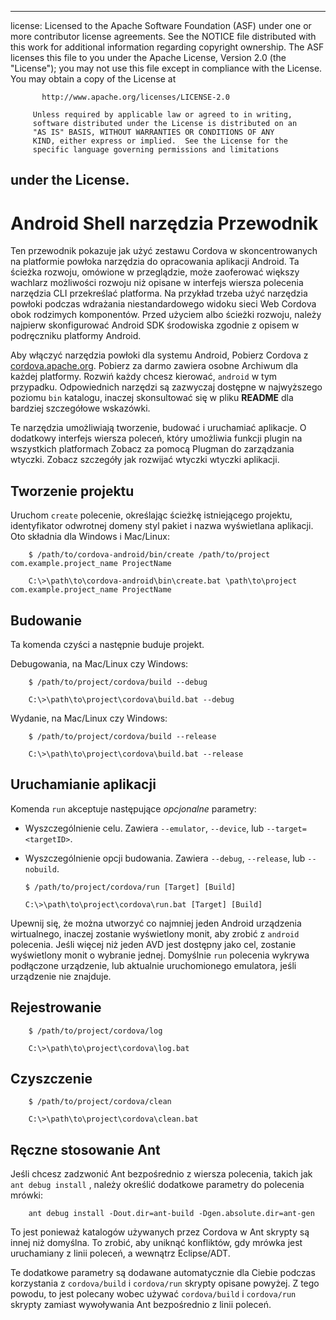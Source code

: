 * * *

license: Licensed to the Apache Software Foundation (ASF) under one or more contributor license agreements. See the NOTICE file distributed with this work for additional information regarding copyright ownership. The ASF licenses this file to you under the Apache License, Version 2.0 (the "License"); you may not use this file except in compliance with the License. You may obtain a copy of the License at

           http://www.apache.org/licenses/LICENSE-2.0
    
         Unless required by applicable law or agreed to in writing,
         software distributed under the License is distributed on an
         "AS IS" BASIS, WITHOUT WARRANTIES OR CONDITIONS OF ANY
         KIND, either express or implied.  See the License for the
         specific language governing permissions and limitations
    

## under the License.

# Android Shell narzędzia Przewodnik

Ten przewodnik pokazuje jak użyć zestawu Cordova w skoncentrowanych na platformie powłoka narzędzia do opracowania aplikacji Android. Ta ścieżka rozwoju, omówione w przeglądzie, może zaoferować większy wachlarz możliwości rozwoju niż opisane w interfejs wiersza polecenia narzędzia CLI przekreślać platforma. Na przykład trzeba użyć narzędzia powłoki podczas wdrażania niestandardowego widoku sieci Web Cordova obok rodzimych komponentów. Przed użyciem albo ścieżki rozwoju, należy najpierw skonfigurować Android SDK środowiska zgodnie z opisem w podręczniku platformy Android.

Aby włączyć narzędzia powłoki dla systemu Android, Pobierz Cordova z [cordova.apache.org][1]. Pobierz za darmo zawiera osobne Archiwum dla każdej platformy. Rozwiń każdy chcesz kierować, `android` w tym przypadku. Odpowiednich narzędzi są zazwyczaj dostępne w najwyższego poziomu `bin` katalogu, inaczej skonsultować się w pliku **README** dla bardziej szczegółowe wskazówki.

 [1]: http://cordova.apache.org

Te narzędzia umożliwiają tworzenie, budować i uruchamiać aplikacje. O dodatkowy interfejs wiersza poleceń, który umożliwia funkcji plugin na wszystkich platformach Zobacz za pomocą Plugman do zarządzania wtyczki. Zobacz szczegóły jak rozwijać wtyczki wtyczki aplikacji.

## Tworzenie projektu

Uruchom `create` polecenie, określając ścieżkę istniejącego projektu, identyfikator odwrotnej domeny styl pakiet i nazwa wyświetlana aplikacji. Oto składnia dla Windows i Mac/Linux:

        $ /path/to/cordova-android/bin/create /path/to/project com.example.project_name ProjectName
    
        C:\>\path\to\cordova-android\bin\create.bat \path\to\project com.example.project_name ProjectName
    

## Budowanie

Ta komenda czyści a następnie buduje projekt.

Debugowania, na Mac/Linux czy Windows:

        $ /path/to/project/cordova/build --debug
    
        C:\>\path\to\project\cordova\build.bat --debug
    

Wydanie, na Mac/Linux czy Windows:

        $ /path/to/project/cordova/build --release
    
        C:\>\path\to\project\cordova\build.bat --release
    

## Uruchamianie aplikacji

Komenda `run` akceptuje następujące *opcjonalne* parametry:

*   Wyszczególnienie celu. Zawiera `--emulator`, `--device`, lub `--target=<targetID>`.

*   Wyszczególnienie opcji budowania. Zawiera `--debug`, `--release`, lub `--nobuild`.
    
        $ /path/to/project/cordova/run [Target] [Build]
        
        C:\>\path\to\project\cordova\run.bat [Target] [Build]
        

Upewnij się, że można utworzyć co najmniej jeden Android urządzenia wirtualnego, inaczej zostanie wyświetlony monit, aby zrobić z `android` polecenia. Jeśli więcej niż jeden AVD jest dostępny jako cel, zostanie wyświetlony monit o wybranie jednej. Domyślnie `run` polecenia wykrywa podłączone urządzenie, lub aktualnie uruchomionego emulatora, jeśli urządzenie nie znajduje.

## Rejestrowanie

        $ /path/to/project/cordova/log
    
        C:\>\path\to\project\cordova\log.bat
    

## Czyszczenie

        $ /path/to/project/cordova/clean
    
        C:\>\path\to\project\cordova\clean.bat
    

## Ręczne stosowanie Ant

Jeśli chcesz zadzwonić Ant bezpośrednio z wiersza polecenia, takich jak `ant debug install` , należy określić dodatkowe parametry do polecenia mrówki:

        ant debug install -Dout.dir=ant-build -Dgen.absolute.dir=ant-gen
    

To jest ponieważ katalogów używanych przez Cordova w Ant skrypty są innej niż domyślna. To zrobić, aby uniknąć konfliktów, gdy mrówka jest uruchamiany z linii poleceń, a wewnątrz Eclipse/ADT.

Te dodatkowe parametry są dodawane automatycznie dla Ciebie podczas korzystania z `cordova/build` i `cordova/run` skrypty opisane powyżej. Z tego powodu, to jest polecany wobec używać `cordova/build` i `cordova/run` skrypty zamiast wywoływania Ant bezpośrednio z linii poleceń.
